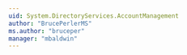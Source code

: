 ```yaml
---
uid: System.DirectoryServices.AccountManagement
author: "BrucePerlerMS"
ms.author: "bruceper"
manager: "mbaldwin"
---
```

